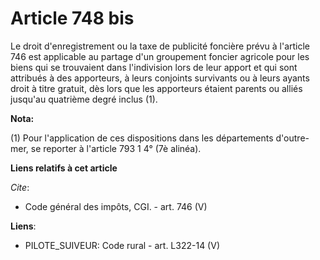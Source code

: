 # Article 748 bis

Le droit d'enregistrement ou la taxe de publicité foncière prévu à l'article 746 est applicable au partage d'un groupement
foncier agricole pour les biens qui se trouvaient dans l'indivision lors de leur apport et qui sont attribués à des
apporteurs, à leurs conjoints survivants ou à leurs ayants droit à titre gratuit, dès lors que les apporteurs étaient parents
ou alliés jusqu'au quatrième degré inclus (1).

**Nota:**

(1) Pour l'application de ces dispositions dans les départements d'outre-mer, se reporter à l'article 793 1 4° (7è alinéa).

**Liens relatifs à cet article**

_Cite_:

  - Code général des impôts, CGI. - art. 746 (V)

**Liens**:

  - PILOTE_SUIVEUR: Code rural - art. L322-14 (V)
